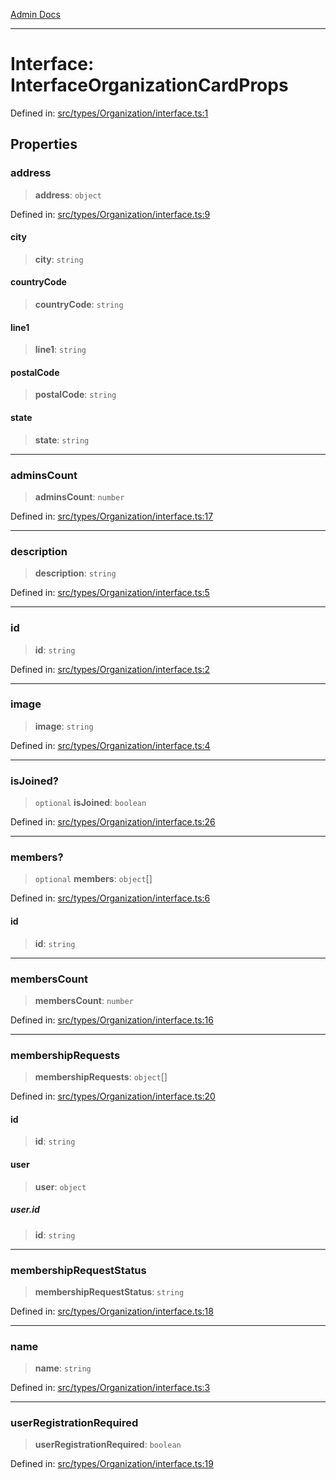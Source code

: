 [Admin Docs](/)

***

# Interface: InterfaceOrganizationCardProps

Defined in: [src/types/Organization/interface.ts:1](https://github.com/PalisadoesFoundation/talawa-admin/blob/main/src/types/Organization/interface.ts#L1)

## Properties

### address

> **address**: `object`

Defined in: [src/types/Organization/interface.ts:9](https://github.com/PalisadoesFoundation/talawa-admin/blob/main/src/types/Organization/interface.ts#L9)

#### city

> **city**: `string`

#### countryCode

> **countryCode**: `string`

#### line1

> **line1**: `string`

#### postalCode

> **postalCode**: `string`

#### state

> **state**: `string`

***

### adminsCount

> **adminsCount**: `number`

Defined in: [src/types/Organization/interface.ts:17](https://github.com/PalisadoesFoundation/talawa-admin/blob/main/src/types/Organization/interface.ts#L17)

***

### description

> **description**: `string`

Defined in: [src/types/Organization/interface.ts:5](https://github.com/PalisadoesFoundation/talawa-admin/blob/main/src/types/Organization/interface.ts#L5)

***

### id

> **id**: `string`

Defined in: [src/types/Organization/interface.ts:2](https://github.com/PalisadoesFoundation/talawa-admin/blob/main/src/types/Organization/interface.ts#L2)

***

### image

> **image**: `string`

Defined in: [src/types/Organization/interface.ts:4](https://github.com/PalisadoesFoundation/talawa-admin/blob/main/src/types/Organization/interface.ts#L4)

***

### isJoined?

> `optional` **isJoined**: `boolean`

Defined in: [src/types/Organization/interface.ts:26](https://github.com/PalisadoesFoundation/talawa-admin/blob/main/src/types/Organization/interface.ts#L26)

***

### members?

> `optional` **members**: `object`[]

Defined in: [src/types/Organization/interface.ts:6](https://github.com/PalisadoesFoundation/talawa-admin/blob/main/src/types/Organization/interface.ts#L6)

#### id

> **id**: `string`

***

### membersCount

> **membersCount**: `number`

Defined in: [src/types/Organization/interface.ts:16](https://github.com/PalisadoesFoundation/talawa-admin/blob/main/src/types/Organization/interface.ts#L16)

***

### membershipRequests

> **membershipRequests**: `object`[]

Defined in: [src/types/Organization/interface.ts:20](https://github.com/PalisadoesFoundation/talawa-admin/blob/main/src/types/Organization/interface.ts#L20)

#### id

> **id**: `string`

#### user

> **user**: `object`

##### user.id

> **id**: `string`

***

### membershipRequestStatus

> **membershipRequestStatus**: `string`

Defined in: [src/types/Organization/interface.ts:18](https://github.com/PalisadoesFoundation/talawa-admin/blob/main/src/types/Organization/interface.ts#L18)

***

### name

> **name**: `string`

Defined in: [src/types/Organization/interface.ts:3](https://github.com/PalisadoesFoundation/talawa-admin/blob/main/src/types/Organization/interface.ts#L3)

***

### userRegistrationRequired

> **userRegistrationRequired**: `boolean`

Defined in: [src/types/Organization/interface.ts:19](https://github.com/PalisadoesFoundation/talawa-admin/blob/main/src/types/Organization/interface.ts#L19)
